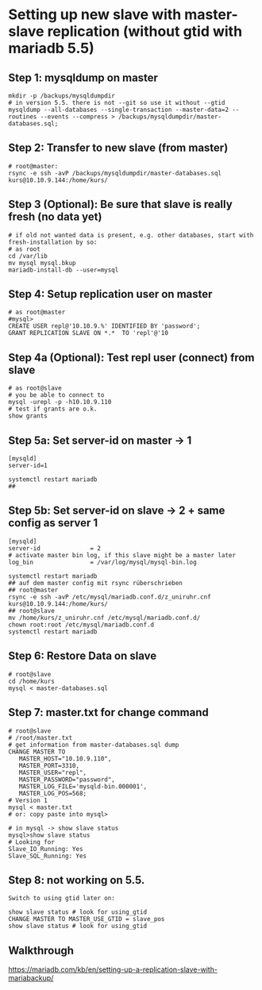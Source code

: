 # Setting up new slave with master-slave replication (without gtid with mariadb 5.5)

## Step 1: mysqldump on master 
```
mkdir -p /backups/mysqldumpdir 
# in version 5.5. there is not --git so use it without --gtid
mysqldump --all-databases --single-transaction --master-data=2 --routines --events --compress > /backups/mysqldumpdir/master-databases.sql;

```

## Step 2: Transfer to new slave (from master) 

```
# root@master:
rsync -e ssh -avP /backups/mysqldumpdir/master-databases.sql kurs@10.10.9.144:/home/kurs/
```
## Step 3 (Optional): Be sure that slave is really fresh (no data yet) 

```
# if old not wanted data is present, e.g. other databases, start with fresh-installation by so:
# as root
cd /var/lib 
mv mysql mysql.bkup 
mariadb-install-db --user=mysql 
```

## Step 4: Setup replication user on master 

```
# as root@master 
#mysql>
CREATE USER repl@'10.10.9.%' IDENTIFIED BY 'password';
GRANT REPLICATION SLAVE ON *.*  TO 'repl'@'10
```

## Step 4a (Optional): Test repl user (connect) from slave 

```
# as root@slave 
# you be able to connect to 
mysql -urepl -p -h10.10.9.110
# test if grants are o.k. 
show grants 
```

## Step 5a: Set server-id on master -> 1 

```
[mysqld]
server-id=1

systemctl restart mariadb 
## 
```

## Step 5b: Set server-id on slave -> 2 + same config as server 1

```
[mysqld]
server-id              = 2
# activate master bin log, if this slave might be a master later 
log_bin                = /var/log/mysql/mysql-bin.log

systemctl restart mariadb 
## auf dem master config mit rsync rüberschrieben 
## root@master 
rsync -e ssh -avP /etc/mysql/mariadb.conf.d/z_uniruhr.cnf kurs@10.10.9.144:/home/kurs/
## root@slave 
mv /home/kurs/z_uniruhr.cnf /etc/mysql/mariadb.conf.d/
chown root:root /etc/mysql/mariadb.conf.d 
systemctl restart mariadb 

```

## Step 6: Restore Data on slave 

```
# root@slave 
cd /home/kurs 
mysql < master-databases.sql 
```

## Step 7: master.txt for change command 

```
# root@slave
# /root/master.txt 
# get information from master-databases.sql dump 
CHANGE MASTER TO 
   MASTER_HOST="10.10.9.110", 
   MASTER_PORT=3310, 
   MASTER_USER="repl",  
   MASTER_PASSWORD="password", 
   MASTER_LOG_FILE='mysqld-bin.000001',
   MASTER_LOG_POS=568;
# Version 1
mysql < master.txt 
# or: copy paste into mysql> 

# in mysql -> show slave status 
mysql>show slave status 
# Looking for
Slave_IO_Running: Yes
Slave_SQL_Running: Yes

```

## Step 8: not working on 5.5. 

```
Switch to using gtid later on:

show slave status # look for using_gtid 
CHANGE MASTER TO MASTER_USE_GTID = slave_pos
show slave status # look for using_gtid 
```

## Walkthrough 

https://mariadb.com/kb/en/setting-up-a-replication-slave-with-mariabackup/
